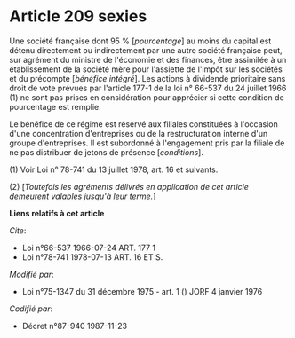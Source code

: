 # Article 209 sexies

Une société française dont 95 % [*pourcentage*] au moins du capital est détenu directement ou indirectement par une autre
société française peut, sur agrément du ministre de l'économie et des finances, être assimilée à un établissement de la
société mère pour l'assiette de l'impôt sur les sociétés et du précompte [*bénéfice intégré*]. Les actions à dividende
prioritaire sans droit de vote prévues par l'article 177-1 de la loi n° 66-537 du 24 juillet 1966 (1) ne sont pas prises en
considération pour apprécier si cette condition de pourcentage est remplie.

Le bénéfice de ce régime est réservé aux filiales constituées à l'occasion d'une concentration d'entreprises ou de la
restructuration interne d'un groupe d'entreprises. Il est subordonné à l'engagement pris par la filiale de ne pas distribuer
de jetons de présence [*conditions*].

(1)  Voir Loi n° 78-741 du 13 juillet 1978, art. 16 et suivants.

(2) [*Toutefois les agréments délivrés en application de cet article  demeurent valables jusqu'à leur terme.*]

**Liens relatifs à cet article**

_Cite_:

  - Loi n°66-537 1966-07-24 ART. 177 1
  - Loi n°78-741 1978-07-13 ART. 16 ET S.

_Modifié par_:

  - Loi n°75-1347 du 31 décembre 1975 - art. 1 () JORF 4 janvier 1976

_Codifié par_:

  - Décret n°87-940 1987-11-23
